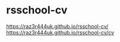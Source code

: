 # rsschool-cv
https://raz3r444uk.github.io/rsschool-cv/
https://raz3r444uk.github.io/rsschool-cv/cv
